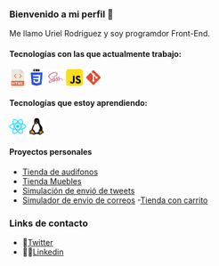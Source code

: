 ### Bienvenido a mi perfil 👋 

Me llamo Uriel Rodriguez y soy programdor Front-End.

#### Tecnologías con las que actualmente trabajo:

<img src="./html-svgrepo-com.svg" width="30px"> <img src="./css-3-logo-svgrepo-com.svg" width="30px"> <img src="./sass-svgrepo-com.svg " width="30px"> <img src="./javascript-svgrepo-com.svg " width="30px"> <img src="./git-svgrepo-com.svg" width="30px">


#### Tecnologías que estoy aprendiendo:

<img src="./react-svgrepo-com.svg" width="30px"> <img src="./linux-svgrepo-com.svg" width="30px">

#### Proyectos personales

- [Tienda de audifonos](https://urielcode.github.io/tienda-audifonos/)
- [Tienda Muebles](https://urielcode.github.io/proyecto-tienda/)
- [Simulación de envió de tweets](https://urielcode.github.io/tweets-local-storage/)
- [Simulador de envio de correos](https://urielcode.github.io/simulador-envio-correos/)
-[Tienda con carrito](https://urielcode.github.io/tienda-carrito/)


### Links de contacto

- 🐣[Twitter](https://twitter.com/RdguezUriel)
- 👨‍💼[Linkedin](https://www.linkedin.com/in/urielrdguez/)
